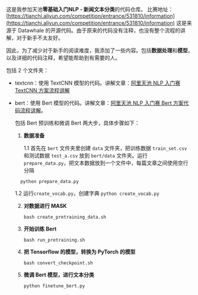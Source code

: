 这是我参加天池**零基础入门NLP - 新闻文本分类**的代码仓库。
比赛地址：[https://tianchi.aliyun.com/competition/entrance/531810/information](https://tianchi.aliyun.com/competition/entrance/531810/information)
这是来源于 Datawhale 的开源代码。由于原来的代码没有注释，也没有整个流程的讲解，对于新手不太友好。

因此，为了减少对于新手的阅读难度，我添加了一些内容。包括**数据处理**和**模型**，以及详细的代码注释，希望能帮助到有需要的人。

包括 2 个文件夹：

- textcnn：使用 TextCNN 模型的代码。讲解文章：[阿里天池 NLP 入门赛 TextCNN 方案流程讲解](https://zhuanlan.zhihu.com/p/183862056)

- bert：使用 Bert 模型的代码。讲解文章：[阿里天池 NLP 入门赛 Bert 方案代码流程讲解](https://zhuanlan.zhihu.com/p/219698336)。

  包括 Bert 预训练和微调 Bert 两大步，具体步骤如下：

  1. **数据准备**

      1.1 首先在 `bert` 文件夹里创建 `data` 文件夹，把训练数据 `train_set.csv` 和测试数据  `test_a.csv` 放到 `bert/data` 文件夹。运行 `prepare_data.py`，把文本数据放到一个文件中，每篇文章之间使用空行分隔
    ```
      python prepare_data.py
    ```
  
    1.2 运行`create_vocab.py`，创建字典
      ```
    python create_vocab.py
      ```

  2. **对数据进行 MASK**
      ```
      bash create_pretraining_data.sh
      ```

  3. **开始训练 Bert**
      ```
      bash run_pretraining.sh
      ```

  4. **把 Tensorflow 的模型，转换为 PyTorch 的模型**
      ```
      bash convert_checkpoint.sh
      ```

  5. **微调 Bert 模型，进行文本分类**
      ```
      python finetune_bert.py
      ```

